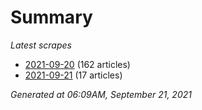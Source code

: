 # Summary
*Latest scrapes*
* [2021-09-20](https://github.com/nuuuwan/news_lk/blob/data/news_lk.2021-09-20.json) (162 articles)
* [2021-09-21](https://github.com/nuuuwan/news_lk/blob/data/news_lk.2021-09-21.json) (17 articles)

*Generated at 06:09AM, September 21, 2021*